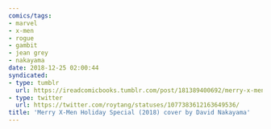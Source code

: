 ```yaml
---
comics/tags:
- marvel
- x-men
- rogue
- gambit
- jean grey
- nakayama
date: 2018-12-25 02:00:44
syndicated:
- type: tumblr
  url: https://ireadcomicbooks.tumblr.com/post/181389400692/merry-x-men-holiday-special-2018-cover-by-david
- type: twitter
  url: https://twitter.com/roytang/statuses/1077383612163649536/
title: 'Merry X-Men Holiday Special (2018) cover by David Nakayama'
---
```


